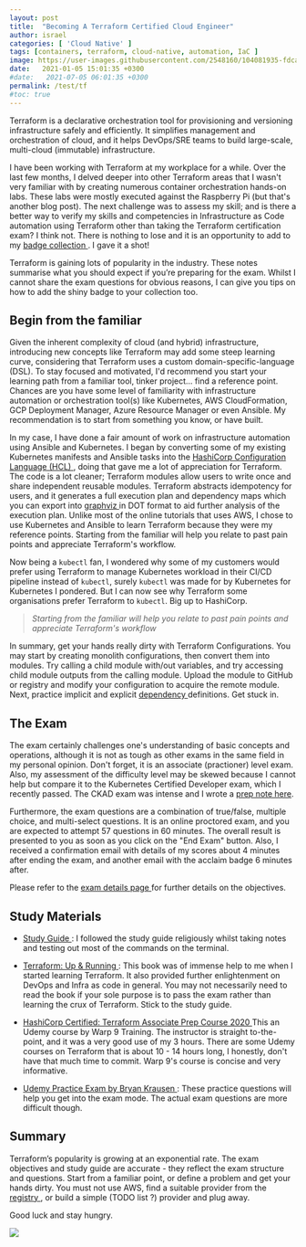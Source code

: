 ```yaml
---
layout: post
title:  "Becoming A Terraform Certified Cloud Engineer"
author: israel
categories: [ 'Cloud Native' ]
tags: [containers, terraform, cloud-native, automation, IaC ]
image: https://user-images.githubusercontent.com/2548160/104081935-fdcadf80-5229-11eb-8357-820bccd9d2fd.jpg
date:   2021-01-05 15:01:35 +0300
#date:   2021-07-05 06:01:35 +0300
permalink: /test/tf
#toc: true
---
```


Terraform is a declarative orchestration tool for provisioning and versioning infrastructure safely and efficiently. It simplifies management and orchestration of cloud, and it helps DevOps/SRE teams to build large-scale, multi-cloud (immutable) infrastructure.

I have been working with Terraform at my workplace for a while. Over the last few months, I delved deeper into other Terraform areas that I wasn't very familiar with by creating numerous container orchestration hands-on labs. These labs were mostly executed against the Raspberry Pi (but that's another blog post). The next challenge was to assess my skill; and is there a better way to verify my skills and competencies in Infrastructure as Code automation using Terraform other than taking the Terraform certification exam? I think not. There is nothing to lose and it is an opportunity to add to my <a href="https://www.youracclaim.com/users/israelo/badges" target="_blank"> badge collection </a>. I gave it a shot!

Terraform is gaining lots of popularity in the industry. These notes summarise what you should expect if you’re preparing for the exam. Whilst I cannot share the exam questions for obvious reasons, I can give you tips on how to add the shiny badge to your collection too.
## Begin from the familiar

Given the inherent complexity of cloud (and hybrid) infrastructure, introducing new concepts like Terraform may add some steep learning curve, considering that Terraform uses a custom domain-specific-language (DSL). To stay focused and motivated, I'd recommend you start your learning path from a familiar tool, tinker project... find a reference point. Chances are you have some level of familiarity with infrastructure automation or orchestration tool(s) like Kubernetes, AWS CloudFormation, GCP Deployment Manager, Azure Resource Manager or even Ansible. My recommendation is to start from something you know, or have built.

In my case, I have done a fair amount of work on infrastructure automation using  Ansible and Kubernetes. I began by converting some of my existing Kubernetes manifests and Ansible tasks into the <a href="https://www.terraform.io/docs/configuration/syntax.html" target="_blank">HashiCorp Configuration Language (HCL) </a>, doing that gave me a lot of appreciation for Terraform. The code is a lot cleaner; Terraform modules allow users to write once and share independent reusable modules. Terraform abstracts idempotency for users, and it generates a full execution plan and dependency maps which you can export into <a href="https://graphviz.org/doc/info/lang.html" target="_blank"> graphviz </a> in DOT format to aid further analysis of the execution plan. Unlike most of the online tutorials that uses AWS, I chose to use Kubernetes and Ansible to learn Terraform because they were my reference points. Starting from the familiar will help you relate to past pain points and appreciate Terraform's workflow.

 Now being a `kubectl` fan, I wondered why some of my customers would prefer using Terraform to manage Kubernetes workload in their CI/CD pipeline instead of `kubectl`, surely `kubectl` was made for by Kubernetes for Kubernetes I pondered. But I can now see why Terraform some organisations prefer Terraform to `kubectl`. Big up to HashiCorp.

 > _Starting from the familiar will help you relate to past pain points and appreciate Terraform's workflow_

 In summary, get your hands really dirty with Terraform Configurations. You may start by creating monolith configurations, then convert them into modules. Try calling a child module with/out variables, and try accessing child module outputs from the calling module. Upload the module to GitHub or registry and modify your configuration to acquire the remote module. Next, practice implicit and explicit <a href="https://learn.hashicorp.com/tutorials/terraform/dependencies" target="_blank"> dependency </a> definitions. Get stuck in. 
## The Exam

The exam certainly challenges one's understanding of basic concepts and operations, although it is not as tough as other exams in the same field in my personal opinion.  Don't forget, it is an associate (practioner) level exam. Also, my assessment of the difficulty level may be skewed because I cannot help but compare it to the Kubernetes Certified Developer exam, which I recently passed. The CKAD exam was intense and I wrote a <a href="https://www.israelo.io/blog/ckad-prep-guide" target="_blank">prep note here</a>.

Furthermore, the exam questions are a combination of true/false, multiple choice, and multi-select questions. It is an online proctored exam, and you are expected to attempt 57 questions in 60 minutes. The overall result is presented to you as soon as you click on the "End Exam" button. Also, I received a confirmation email with details of my scores about 4 minutes after ending the exam, and another email with the acclaim badge 6 minutes after.  

Please refer to the <a href="https://www.hashicorp.com/certification/terraform-associate" target="_blank"> exam details page </a> for further details on the objectives.

## Study Materials

-  <a href="https://learn.hashicorp.com/tutorials/terraform/associate-study" target="_blank"> Study Guide </a>:  I followed the study guide religiously whilst taking notes and testing out most of the commands on the terminal. 

-  <a href= "https://www.terraformupandrunning.com/" target="_blank"> Terraform: Up & Running </a> : This book was of immense help to me when I started learning Terraform. It also provided further enlightenment on DevOps and Infra as code in general. You may not necessarily need to read the book if your sole purpose is to pass the exam rather than learning the crux of Terraform. Stick to the study guide.

- <a href= "https://www.udemy.com/course/terraform-associate-prep-course/" target="_blank"> HashiCorp Certified: Terraform Associate Prep Course 2020  </a> This an Udemy course by Warp 9 Training. The instructor is straight to-the-point, and it was a very good use of my 3 hours. There are some Udemy courses on Terraform that is about 10 - 14 hours long, I honestly, don't have that much time to commit. Warp 9's course is concise and very informative.

 - <a href= "https://www.udemy.com/course/terraform-associate-practice-exam/" target="_blank"> Udemy Practice Exam by Bryan Krausen </a> : These practice questions will help you get into the exam mode. The actual exam questions are more difficult though.

## Summary

Terraform’s popularity is growing at an exponential rate. The exam objectives and study guide are accurate - they reflect the exam structure and questions. Start from a familiar point, or define a problem and get your hands dirty. You must not use AWS, find a suitable provider from the  <a href="https://registry.terraform.io/browse/providers" target="_blank"> registry </a>, or build a simple (TODO list ?) provider and plug away.

Good luck and stay hungry.

<p class="aligncenter">
<img class="lazyimg" src="https://user-images.githubusercontent.com/2548160/104129572-4dadc180-5364-11eb-9e1f-d4ff38d46513.jpg"/>
</p>
